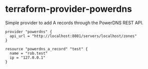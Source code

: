 # terraform-provider-powerdns

Simple provider to add A records through the PowerDNS REST API.

```
provider "powerdns" {
  api_url = "http://localhost:8081/servers/localhost/zones"
}

resource "powerdns_a_record" "test" {
  name = "rob.test"
  ip = "127.0.0.1"
}
```
